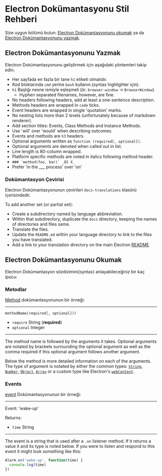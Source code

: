 # Electron Dokümantasyonu Stil Rehberi

Size uygun bölümü bulun: [Electron Dokümantasyonunu okumak](#reading-electron-documentation)
ya da [Electron Dokümantasyonunu yazmak](#writing-electron-documentation).

## Electron Dokümantasyonunu Yazmak

Electron Dokümantasyonunu geliştirmek için aşağıdaki yöntemleri takip edin.

- Her sayfada en fazla bir tane `h1` etiketi olmalıdır.
- Kod bloklarında `cmd` yerine `bash` kullanın.(syntax highlighter için).
- `h1` Başlığı nesne ismiyle eşleşmeli (ör. `browser-window` →
  `BrowserWindow`).
  - Hyphen separated filenames, however, are fine.
- No headers following headers, add at least a one-sentence description.
- Methods headers are wrapped in `code` ticks.
- Event headers are wrapped in single 'quotation' marks.
- No nesting lists more than 2 levels (unfortunately because of markdown
  renderer).
- Add section titles: Events, Class Methods and Instance Methods.
- Use 'will' over 'would' when describing outcomes.
- Events and methods are `h3` headers.
- Optional arguments written as `function (required[, optional])`.
- Optional arguments are denoted when called out in list.
- Line length is 80-column wrapped.
- Platform specific methods are noted in italics following method header.
 - ```### `method(foo, bar)` _OS X_```
- Prefer 'in the ___ process' over 'on'

### Dokümantasyon Çevirisi

Electron Dokümantasyonunun çevirileri `docs-translations` klasörü içerisindedir.

To add another set (or partial set):

- Create a subdirectory named by language abbreviation.
- Within that subdirectory, duplicate the `docs` directory, keeping the
  names of directories and files same.
- Translate the files.
- Update the `README.md` within your language directory to link to the files
  you have translated.
- Add a link to your translation directory on the main Electron [README](https://github.com/electron/electron#documentation-translations).

## Electron Dokümantasyonunu Okumak

Electron Dokümantasyon sözdizimini(syntax) anlayabileceğiniz bir kaç ipucu:

### Metodlar

[Method](https://developer.mozilla.org/en-US/docs/Glossary/Method) dokümantasyonunun bir örneği:

---

`methodName(required[, optional]))`

* `require` String (**required**)
* `optional` Integer

---

The method name is followed by the arguments it takes. Optional arguments are
notated by brackets surrounding the optional argument as well as the comma
required if this optional argument follows another argument.

Below the method is more detailed information on each of the arguments. The type
of argument is notated by either the common types:
[`String`](https://developer.mozilla.org/en-US/docs/Web/JavaScript/Reference/Global_Objects/String),
[`Number`](https://developer.mozilla.org/en-US/docs/Web/JavaScript/Reference/Global_Objects/Number),
[`Object`](https://developer.mozilla.org/en-US/docs/Web/JavaScript/Reference/Global_Objects/Object),
[`Array`](https://developer.mozilla.org/en-US/docs/Web/JavaScript/Reference/Global_Objects/Array)
or a custom type like Electron's [`webContent`](api/web-content.md).

### Events

[event](https://developer.mozilla.org/en-US/docs/Web/API/Event) Dokümantasyonunun bir örneği:

---

Event: 'wake-up'

Returns:

* `time` String

---

The event is a string that is used after a `.on` listener method. If it returns
a value it and its type is noted below. If you were to listen and respond to
this event it might look something like this:

```javascript
Alarm.on('wake-up', function(time) {
  console.log(time)
})
```
